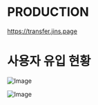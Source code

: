 # PRODUCTION

https://transfer.jins.page


# 사용자 유입 현황

![Image](https://github.com/user-attachments/assets/f5379a2f-9815-4bb8-adc7-b5ab5e6d6f54)

![Image](https://github.com/user-attachments/assets/64b3e97d-5624-4f80-95c9-0a165503a153)
